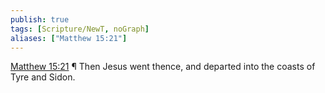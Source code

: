 ```yaml
---
publish: true
tags: [Scripture/NewT, noGraph]
aliases: ["Matthew 15:21"]
---
```

[Matthew 15:21](https://churchofjesuschrist.org/study/scriptures/nt/matt/15?lang=eng&id=p21#p21) ¶ Then Jesus went thence, and departed into the coasts of Tyre and Sidon.
